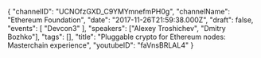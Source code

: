 {
    "channelID": "UCNOfzGXD_C9YMYmnefmPH0g",
    "channelName": "Ethereum Foundation",
    "date": "2017-11-26T21:59:38.000Z",
    "draft": false,
    "events": [
        "Devcon3"
    ],
    "speakers": ["Alexey Troshichev", "Dmitry Bozhko"],
    "tags": [],
    "title": "Pluggable crypto for Ethereum nodes: Masterchain experience",
    "youtubeID": "faVnsBRLAL4"
}
